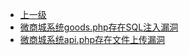 * [上一级](docs/wy876_poc/)
* [微商城系统goods.php存在SQL注入漏洞](docs/wy876_poc/%E5%BE%AE%E5%95%86%E5%9F%8E%E7%B3%BB%E7%BB%9F/%E5%BE%AE%E5%95%86%E5%9F%8E%E7%B3%BB%E7%BB%9Fgoods.php%E5%AD%98%E5%9C%A8SQL%E6%B3%A8%E5%85%A5%E6%BC%8F%E6%B4%9E.md)
* [微商城系统api.php存在文件上传漏洞](docs/wy876_poc/%E5%BE%AE%E5%95%86%E5%9F%8E%E7%B3%BB%E7%BB%9F/%E5%BE%AE%E5%95%86%E5%9F%8E%E7%B3%BB%E7%BB%9Fapi.php%E5%AD%98%E5%9C%A8%E6%96%87%E4%BB%B6%E4%B8%8A%E4%BC%A0%E6%BC%8F%E6%B4%9E.md)
